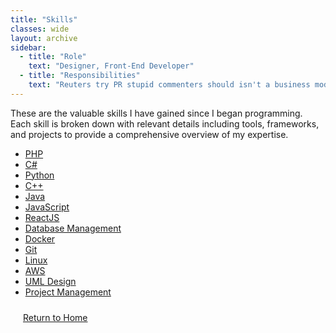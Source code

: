 ```yaml
---
title: "Skills"
classes: wide
layout: archive
sidebar:
  - title: "Role"
    text: "Designer, Front-End Developer"
  - title: "Responsibilities"
    text: "Reuters try PR stupid commenters should isn't a business model"
---
```

These are the valuable skills I have gained since I began programming. Each skill is broken down with relevant details including tools, frameworks, and projects to provide a comprehensive overview of my expertise. 
<!-- ## Skills  -->
* [PHP](../skills/php)
* [C#](../skills/cSharp)
* [Python](../skills/python)
* [C++](../skills/c++)
* [Java](../skills/java)
* [JavaScript](../skills/javaScript)
* [ReactJS](../skills/reactJs)
* [Database Management](../skills/dm)
* [Docker](../skills/docker)
* [Git](../skills/git)
* [Linux](../skills/linux)
* [AWS](../skills/aws)
* [UML Design](../skills/uml)
* [Project Management](../skills/pm)

<!-- <a href="/" class="btn btn--primary">Return to Home</a> -->
<div style="margin:10px; padding:10px;">
  <a href="/" class="btn btn--primary">Return to Home</a>
</div>


